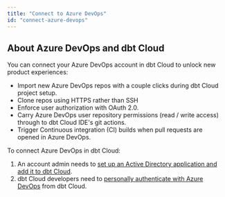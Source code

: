 ```yaml
---
title: "Connect to Azure DevOps"
id: "connect-azure-devops"
---
```


<Snippet src="available-enterprise-tier-only" />


## About Azure DevOps and dbt Cloud

You can connect your Azure DevOps account in dbt Cloud to unlock new product experiences:

- Import new Azure DevOps repos with a couple clicks during dbt Cloud project setup.
- Clone repos using HTTPS rather than SSH
- Enforce user authorization with OAuth 2.0.
- Carry Azure DevOps user repository permissions (read / write access) through to dbt Cloud IDE's git actions.
- Trigger Continuous integration (CI) builds when pull requests are opened in Azure DevOps.

To connect Azure DevOps in dbt Cloud:

1. An account admin needs to [set up an Active Directory application and add it to dbt Cloud](/docs/collaborate/git/setup-azure).
2. dbt Cloud developers need to [personally authenticate with Azure DevOps](/docs/collaborate/git/authenticate-azure) from dbt Cloud.
